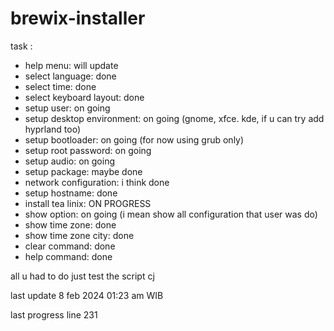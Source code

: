 # brewix-installer

task :

- help menu: will update
- select language: done
- select time: done
- select keyboard layout: done
- setup user: on going
- setup desktop environment: on going (gnome, xfce. kde, if u can try add hyprland too)
- setup bootloader: on going (for now using grub only)
- setup root password: on going
- setup audio: on going
- setup package: maybe done
- network configuration: i think done
- setup hostname: done
- install tea linix: ON PROGRESS
- show option: on going (i mean show all configuration that user was do)
- show time zone: done
- show time zone city: done
- clear command: done
- help command: done

all u had to do just test the script cj

last update
8 feb 2024 01:23 am WIB

last progress line 231

